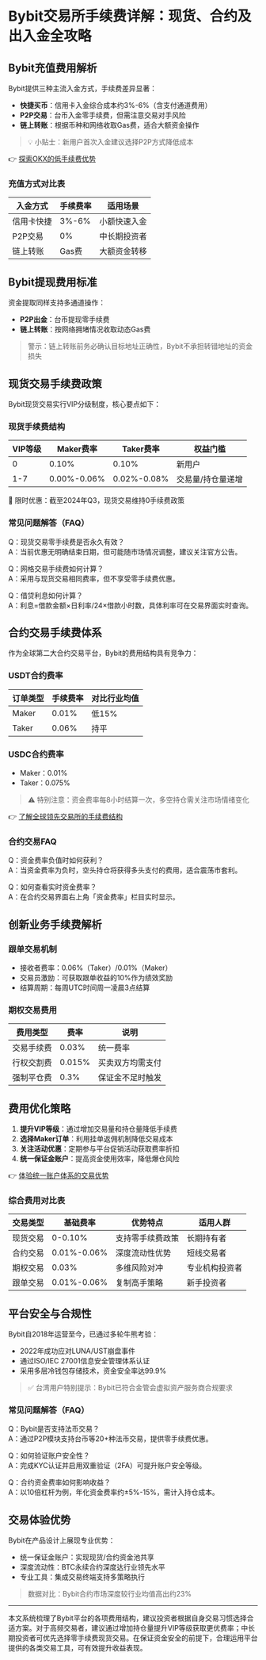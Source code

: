 # Bybit交易所手续费详解：现货、合约及出入金全攻略

## Bybit充值费用解析

Bybit提供三种主流入金方式，手续费差异显著：

- **快捷买币**：信用卡入金综合成本约3%-6%（含支付通道费用）
- **P2P交易**：台币入金零手续费，但需注意交易对手风险
- **链上转账**：根据币种和网络收取Gas费，适合大额资金操作

> 💡 小贴士：新用户首次入金建议选择P2P方式降低成本

👉 [探索OKX的低手续费优势](https://bit.ly/okx_welcome)

### 充值方式对比表

| 入金方式   | 手续费率 | 适用场景           |
|------------|----------|--------------------|
| 信用卡快捷 | 3%-6%    | 小额快速入金       |
| P2P交易    | 0%       | 中长期投资者       |
| 链上转账   | Gas费    | 大额资金转移       |

## Bybit提现费用标准

资金提取同样支持多通道操作：

- **P2P出金**：台币提现零手续费
- **链上转账**：按网络拥堵情况收取动态Gas费

> 警示：链上转账前务必确认目标地址正确性，Bybit不承担转错地址的资金损失

## 现货交易手续费政策

Bybit现货交易实行VIP分级制度，核心要点如下：

### 现货手续费结构

| VIP等级 | Maker费率 | Taker费率 | 权益门槛               |
|---------|-----------|-----------|------------------------|
| 0       | 0.10%     | 0.10%     | 新用户                 |
| 1-7     | 0.00%-0.06% | 0.02%-0.08% | 交易量/持仓量递增       |

🌟 限时优惠：截至2024年Q3，现货交易维持0手续费政策

### 常见问题解答（FAQ）

Q：现货交易零手续费是否永久有效？  
A：当前优惠无明确结束日期，但可能随市场情况调整，建议关注官方公告。

Q：网格交易手续费如何计算？  
A：采用与现货交易相同费率，但不享受零手续费优惠。

Q：借贷利息如何计算？  
A：利息=借款金额×日利率/24×借款小时数，具体利率可在交易界面实时查询。

## 合约交易手续费体系

作为全球第二大合约交易平台，Bybit的费用结构具有竞争力：

### USDT合约费率

| 订单类型 | 手续费率 | 对比行业均值 |
|----------|----------|--------------|
| Maker    | 0.01%    | 低15%        |
| Taker    | 0.06%    | 持平         |

### USDC合约费率

- Maker：0.01%
- Taker：0.075%

> ⚠️ 特别注意：资金费率每8小时结算一次，多空持仓需关注市场情绪变化

👉 [了解全球领先交易所的手续费结构](https://bit.ly/okx_welcome)

### 合约交易FAQ

Q：资金费率负值时如何获利？  
A：当资金费率为负时，空头持仓将获得多头支付的费用，适合震荡市套利。

Q：如何查看实时资金费率？  
A：在合约交易界面右上角「资金费率」栏目实时显示。

## 创新业务手续费解析

### 跟单交易机制

- 接收者费率：0.06%（Taker）/0.01%（Maker）
- 交易员激励：可获取跟单收益的10%作为绩效奖励
- 结算周期：每周UTC时间周一凌晨3点结算

### 期权交易费用

| 费用类型     | 费率     | 说明                   |
|--------------|----------|------------------------|
| 交易手续费   | 0.03%    | 统一费率               |
| 行权交割费   | 0.015%   | 买卖双方均需支付       |
| 强制平仓费   | 0.3%     | 保证金不足时触发       |

## 费用优化策略

1. **提升VIP等级**：通过增加交易量和持仓量降低手续费
2. **选择Maker订单**：利用挂单返佣机制降低交易成本
3. **关注活动优惠**：定期参与平台促销活动获取费率折扣
4. **统一保证金账户**：提高资金使用效率，降低爆仓风险

👉 [体验统一账户体系的交易优势](https://bit.ly/okx_welcome)

### 综合费用对比表

| 交易类型   | 基础费率   | 优势特点               | 适用人群         |
|------------|------------|------------------------|------------------|
| 现货交易   | 0-0.10%    | 支持零手续费政策       | 长期持有者       |
| 合约交易   | 0.01%-0.06%| 深度流动性优势         | 短线交易者       |
| 期权交易   | 0.03%      | 多维风险对冲           | 专业机构投资者   |
| 跟单交易   | 0.01%-0.06%| 复制高手策略           | 新手投资者       |

## 平台安全与合规性

Bybit自2018年运营至今，已通过多轮牛熊考验：

- 2022年成功应对LUNA/UST崩盘事件
- 通过ISO/IEC 27001信息安全管理体系认证
- 采用多层冷钱包存储技术，资金安全率达99.9%

> ✅ 台湾用户特别提示：Bybit已符合金管会虚拟资产服务商合规要求

### 常见问题解答（FAQ）

Q：Bybit是否支持法币交易？  
A：通过P2P模块支持台币等20+种法币交易，提供零手续费优惠。

Q：如何验证账户安全性？  
A：完成KYC认证并启用双重验证（2FA）可提升账户安全等级。

Q：合约资金费率如何影响收益？  
A：以10倍杠杆为例，年化资金费率约±5%-15%，需计入持仓成本。

## 交易体验优势

Bybit在产品设计上展现专业优势：

- 统一保证金账户：实现现货/合约资金池共享
- 深度流动性：BTC永续合约深度达行业领先水平
- 专业工具：集成交易终端支持多策略执行

> 数据对比：Bybit合约市场深度较行业均值高出约23%

---

本文系统梳理了Bybit平台的各项费用结构，建议投资者根据自身交易习惯选择合适方案。对于高频交易者，建议通过增加持仓量提升VIP等级获取更优费率；中长期投资者可优先选择零手续费现货交易。在保证资金安全的前提下，合理运用平台提供的各类交易工具，可有效提升收益表现。